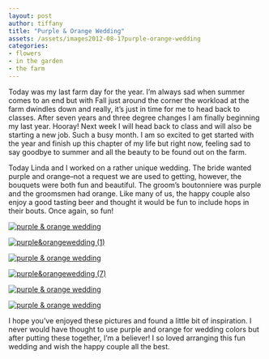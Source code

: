 ```yaml
---
layout: post
author: tiffany
title: "Purple & Orange Wedding"
assets: /assets/images2012-08-17purple-orange-wedding
categories: 
- flowers
- in the garden
- the farm
---
```


Today was my last farm day for the year. I’m always sad when summer comes to an end but with Fall just around the corner the workload at the farm dwindles down and really, it’s just in time for me to head back to classes. After seven years and three degree changes I am finally beginning my last year. Hooray! Next week I will head back to class and will also be starting a new job. Such a busy month. I am so excited to get started with the year and finish up this chapter of my life but right now, feeling sad to say goodbye to summer and all the beauty to be found out on the farm.

Today Linda and I worked on a rather unique wedding. The bride wanted purple and orange–not a request we are used to getting, however, the bouquets were both fun and beautiful. The groom’s boutonniere was purple and the groomsmen had orange. Like many of us, the happy couple also enjoy a good tasting beer and thought it would be fun to include hops in their bouts. Once again, so fun!

[![purple & orange wedding](jekyll_uploads/2012/08/purpleorangewedding-2-575x382.jpg "purple&orangewedding (2)")](http://www.sweetpeonies.com/2012/08/purple-orange-wedding/purpleorangewedding-2/)

[![](jekyll_uploads/2012/08/purpleorangewedding-1-575x411.jpg "purple&orangewedding (1)")](http://www.sweetpeonies.com/2012/08/purple-orange-wedding/purpleorangewedding-1/)

[![purple & orange wedding](jekyll_uploads/2012/08/purple-orange-weding-575x359.jpg "purple & orange wedding")](http://www.sweetpeonies.com/2012/08/purple-orange-wedding/purple-orange-weding/)

[![](jekyll_uploads/2012/08/purpleorangewedding-7-575x382.jpg "purple&orangewedding (7)")](http://www.sweetpeonies.com/2012/08/purple-orange-wedding/purpleorangewedding-7/)

[![purple & orange wedding](jekyll_uploads/2012/08/purpleorangewedding-5-575x382.jpg "purple&orangewedding (5)")](http://www.sweetpeonies.com/2012/08/purple-orange-wedding/purpleorangewedding-5/)

[![purple & orange wedding](jekyll_uploads/2012/08/purpleorangewedding-6-575x382.jpg "purple&orangewedding (6)")](http://www.sweetpeonies.com/2012/08/purple-orange-wedding/purpleorangewedding-6/)

I hope you’ve enjoyed these pictures and found a little bit of inspiration. I never would have thought to use purple and orange for wedding colors but after putting these together, I’m a believer! I so loved arranging this fun wedding and wish the happy couple all the best.
